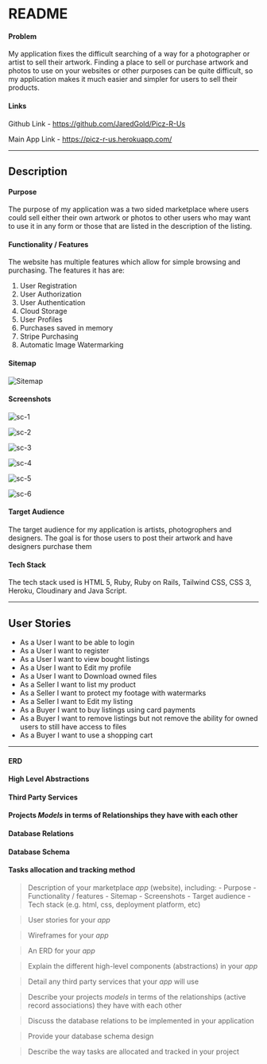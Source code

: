 # README

#### Problem

My application fixes the difficult searching of a way for a photographer or artist to sell their artwork. Finding a place to sell or purchase artwork and photos to use on your websites or other purposes can be quite difficult, so my application makes it much easier and simpler for users to sell their products. 

#### Links

Github Link - https://github.com/JaredGold/Picz-R-Us

Main App Link - https://picz-r-us.herokuapp.com/

---

## Description

#### Purpose

The purpose of my application was a two sided marketplace where users could sell either their own artwork or photos to other users who may want to use it in any form or those that are listed in the description of the listing.

#### Functionality / Features

The website has multiple features which allow for simple browsing and purchasing. The features it has are:

1. User Registration
2. User Authorization
3. User Authentication
4. Cloud Storage
5. User Profiles
6. Purchases saved in memory
7. Stripe Purchasing
8. Automatic Image Watermarking

#### Sitemap

![Sitemap](../docs/Sitemap.png)

#### Screenshots

![sc-1](../docs/sc-1.png)

![sc-2](../docs/sc-2.png)

![sc-3](../docs/sc-3.png)

![sc-4](../docs/sc-4.png)

![sc-5](../docs/sc-5.png)

![sc-6](../docs/sc-6.png)

#### Target Audience

The target audience for my application is artists, photogrophers and designers. The goal is for those users to post their artwork and have designers purchase them

#### Tech Stack

The tech stack used is HTML 5, Ruby, Ruby on Rails, Tailwind CSS, CSS 3, Heroku, Cloudinary and Java Script.

---

## User Stories

- As a User I want to be able to login
- As a User I want to register
- As a User I want to view bought listings
- As a User I want to Edit my profile
- As a User I want to Download owned files
- As a Seller I want to list my product
- As a Seller I want to protect my footage with watermarks
- As a Seller I want to Edit my listing
- As a Buyer I want to buy listings using card payments
- As a Buyer I want to remove listings but not remove the ability for owned users to still have access to files
- As a Buyer I want to use a shopping cart

---

#### ERD

#### High Level Abstractions

#### Third Party Services

#### Projects *Models* in terms of Relationships they have with each other

#### Database Relations

#### Database Schema

#### Tasks allocation and tracking method



> Description of your marketplace *app* (website), including:
> \- Purpose
> \- Functionality / features
> \- Sitemap
> \- Screenshots
> \- Target audience
> \- Tech stack (e.g. html, css, deployment platform, etc)

> User stories for your *app*

> Wireframes for your *app*

> An ERD for your *app*

>Explain the different high-level components (abstractions) in your *app*

> Detail any third party services that your *app* will use

> Describe your projects *models* in terms of the relationships (active record associations) they have with each other

>Discuss the database relations to be implemented in your application

> Provide your database schema design

> Describe the way tasks are allocated and tracked in your project
